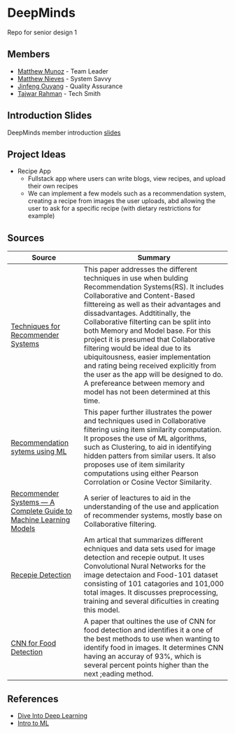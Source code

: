 # DeepMinds
Repo for senior design 1


## Members

- [Matthew Munoz](https://www.github.com/MattMunoz) - Team Leader
- [Matthew Nieves](https://www.github.com/Nieves350) - System Savvy
- [Jinfeng Ouyang](https://www.github.com/ellis51) - Quality Assurance
- [Tajwar Rahman](https://www.github.com/thetajwar2003) - Tech Smith

## Introduction Slides
DeepMinds member introduction [slides](https://docs.google.com/presentation/d/1a_4PFULTmjSpIxwWGtVhbDTeNvAeE5SiUZxqbOzDJ4o/)

## Project Ideas
- Recipe App
  - Fullstack app where users can write blogs, view recipes, and upload their own recipes
  - We can implement a few models such as a recommendation system, creating a recipe from images the user uploads, abd allowing the user to ask for a specific recipe (with dietary restrictions for example)

## Sources
| Source | Summary |
| ------------- | ------------- |
| [Techniques for Recommender Systems](https://iopscience.iop.org/article/10.1088/1757-899X/1085/1/012011)  | This paper addresses the different techniques in use when bulding Recommendation Systems(RS). It includes Collaborative and Content-Based filttereing as well as their advantages and dissadvantages. Addtitinally, the Collaborative filterting can be split into both Memory and Model base. For this project it is presumed that Collaborative filtering would be ideal due to its ubiquitousness, easier implementation and rating being received explicitly from the user as the app will be designed to do. A prefereance between memory and model has not been determined at this time. |
| [Recommendation sytems using ML](https://papers.ssrn.com/sol3/papers.cfm?abstract_id=3702439)  | This paper further illustrates the power and techniques used in Collaborative filtering using item similarity computation. It proposes the use of ML algorithms, such as Clustering, to aid in identifying hidden patters from similar users. It also proposes use of item similarity computations using either Pearson Corrolation or Cosine Vector Similarity.  |
| [Recommender Systems — A Complete Guide to Machine Learning Models](https://towardsdatascience.com/recommender-systems-a-complete-guide-to-machine-learning-models-96d3f94ea748) | A serier of leactures to aid in the understanding of the use and application of recommender systems, mostly base on Collaborative filtering. |
| [Recepie Detection](https://medium.com/@imdhawaltank/recipe-detection-of-food-image-using-deep-learning-65eb382aeb38#:~:text=Recipe%20detection%20of%20food%20images%20using%20deep%20learning%20is%20an,in%20various%20image%20recognition%20tasks.) | Am artical that summarizes different echniques and data sets used for image detection and recepie output. It uses Convolutional Nural Networks for the image detectaion and Food-101 dataset consisting of 101 catagories and 101,000 total images. It discusses preprocessing, training and several dificulties in creating this model. |
| [CNN for Food Detection](https://www.researchgate.net/profile/Kiyoharu-Aizawa/publication/266357771_Food_Detection_and_Recognition_Using_Convolutional_Neural_Network/links/542d52930cf29bbc126d2897/Food-Detection-and-Recognition-Using-Convolutional-Neural-Network.pdf) | A paper that oultines the use of CNN for food detection and identifies it a one of the best methods to use when wanting to identify food in images. It determines CNN having an accuray of 93%, which is several percent points higher than the next ;eading method. |


## References 
- [Dive Into Deep Learning](https://d2l.ai/)
- [Intro to ML](https://openlearninglibrary.mit.edu/login?next=/dashboard)

